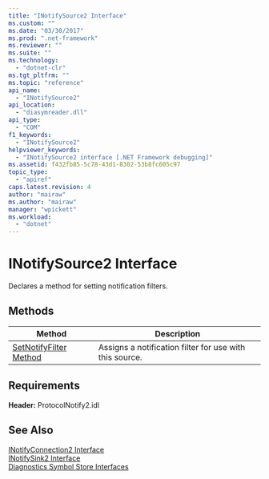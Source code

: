 ```yaml
---
title: "INotifySource2 Interface"
ms.custom: ""
ms.date: "03/30/2017"
ms.prod: ".net-framework"
ms.reviewer: ""
ms.suite: ""
ms.technology: 
  - "dotnet-clr"
ms.tgt_pltfrm: ""
ms.topic: "reference"
api_name: 
  - "INotifySource2"
api_location: 
  - "diasymreader.dll"
api_type: 
  - "COM"
f1_keywords: 
  - "INotifySource2"
helpviewer_keywords: 
  - "INotifySource2 interface [.NET Framework debugging]"
ms.assetid: f432fb85-5c78-43d1-8302-53b8fc605c97
topic_type: 
  - "apiref"
caps.latest.revision: 4
author: "mairaw"
ms.author: "mairaw"
manager: "wpickett"
ms.workload: 
  - "dotnet"
---
```

# INotifySource2 Interface
Declares a method for setting notification filters.  
  
## Methods  
  
|Method|Description|  
|------------|-----------------|  
|[SetNotifyFilter Method](../../../../docs/framework/unmanaged-api/diagnostics/inotifysource2-setnotifyfilter-method.md)|Assigns a notification filter for use with this source.|  
  
## Requirements  
 **Header:** ProtocolNotify2.idl  
  
## See Also  
 [INotifyConnection2 Interface](../../../../docs/framework/unmanaged-api/diagnostics/inotifyconnection2-interface.md)  
 [INotifySink2 Interface](../../../../docs/framework/unmanaged-api/diagnostics/inotifysink2-interface.md)  
 [Diagnostics Symbol Store Interfaces](../../../../docs/framework/unmanaged-api/diagnostics/diagnostics-symbol-store-interfaces.md)
